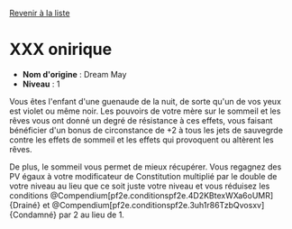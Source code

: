 [Revenir à la liste](..)

# XXX onirique

 * **Nom d'origine** : Dream May
 * **Niveau** : 1


<p>Vous êtes l'enfant d'une guenaude de la nuit, de sorte qu'un de vos yeux est violet ou même noir. Les pouvoirs de votre mère sur le sommeil et les rêves vous ont donné un degré de résistance à ces effets, vous faisant bénéficier d'un bonus de circonstance de +2 à tous les jets de sauvegrde contre les effets de sommeil et les effets qui provoquent ou altèrent les rêves.</p>
<p>De plus, le sommeil vous permet de mieux récupérer. Vous regagnez des PV égaux à votre modificateur de Constitution multiplié par le double de votre niveau au lieu que ce soit juste votre niveau et vous réduisez les conditions @Compendium[pf2e.conditionspf2e.4D2KBtexWXa6oUMR]{Drainé} et @Compendium[pf2e.conditionspf2e.3uh1r86TzbQvosxv]{Condamné} par 2 au lieu de 1.</p>